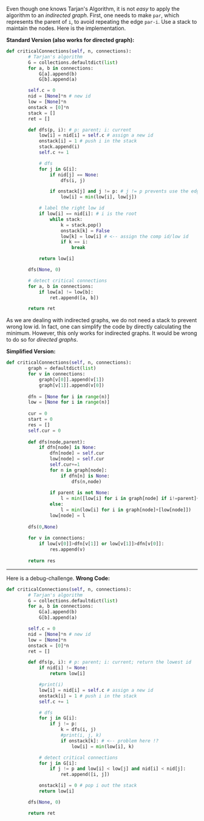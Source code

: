 Even though one knows Tarjan's Algorithm, it is not *easy* to apply the algorithm to an *indirected graph*. First, one needs to make `par`, which represents the parent of `i`, to avoid repeating the edge `par-i`. Use a stack to maintain the nodes. Here is the implementation.

**Standard Version (also works for directed graph):**
```python
def criticalConnections(self, n, connections):
        # Tarjan's algorithm
        G = collections.defaultdict(list)
        for a, b in connections:
            G[a].append(b)
            G[b].append(a)

        self.c = 0
        nid = [None]*n # new id
        low = [None]*n
        onstack = [0]*n
        stack = []
        ret = []

        def dfs(p, i): # p: parent; i: current
            low[i] = nid[i] = self.c # assign a new id
            onstack[i] = 1 # push i in the stack
            stack.append(i)
            self.c += 1

            # dfs
            for j in G[i]:
                if nid[j] == None:
                    dfs(i, j)

                if onstack[j] and j != p: # j != p prevents use the edge j--p twice
                    low[i] = min(low[i], low[j])

            # label the right low id
            if low[i] == nid[i]: # i is the root
                while stack:
                    k = stack.pop()
                    onstack[k] = False
                    low[k] = low[i] # <-- assign the comp id/low id
                    if k == i:
                        break

            return low[i]

        dfs(None, 0)

        # detect critical connections
        for a, b in connections:
            if low[a] != low[b]:
                ret.append([a, b])

        return ret
```

As we are dealing with indirected graphs, we do not need a stack to prevent wrong low id. In fact, one can simplify the code by directly calculating the minimum. However, this only works for indirected graphs. It would be wrong to do so for *directed graphs*.

**Simplified Version:**
```python
def criticalConnections(self, n, connections):
        graph = defaultdict(list)
        for v in connections:
            graph[v[0]].append(v[1])
            graph[v[1]].append(v[0])
            
        dfn = [None for i in range(n)]
        low = [None for i in range(n)]
        
        cur = 0
        start = 0
        res = []
        self.cur = 0
       
        def dfs(node,parent):
            if dfn[node] is None:
                dfn[node] = self.cur
                low[node] = self.cur
                self.cur+=1
                for n in graph[node]:
                    if dfn[n] is None:
                        dfs(n,node)
                    
                if parent is not None:
                    l = min([low[i] for i in graph[node] if i!=parent]+[low[node]])
                else:
                    l = min(low[i] for i in graph[node]+[low[node]])
                low[node] = l
                
        dfs(0,None)
        
        for v in connections:
            if low[v[0]]>dfn[v[1]] or low[v[1]]>dfn[v[0]]:
                res.append(v)
                
        return res
```

----

Here is a debug-challenge.
**Wrong Code:**
```python
def criticalConnections(self, n, connections):
        # Tarjan's algorithm
        G = collections.defaultdict(list)
        for a, b in connections:
            G[a].append(b)
            G[b].append(a)

        self.c = 0
        nid = [None]*n # new id
        low = [None]*n
        onstack = [0]*n
        ret = []

        def dfs(p, i): # p: parent; i: current; return the lowest id
            if nid[i] != None:
                return low[i]

            #print(i)
            low[i] = nid[i] = self.c # assign a new id
            onstack[i] = 1 # push i in the stack
            self.c += 1

            # dfs
            for j in G[i]:
                if j != p:
                    k = dfs(i, j)
                    #print(i, j, k)
                    if onstack[k]: # <-- problem here !?
                        low[i] = min(low[i], k)

            # detect critical connections
            for j in G[i]:
                if j != p and low[i] < low[j] and nid[i] < nid[j]:
                    ret.append([i, j])

            onstack[i] = 0 # pop i out the stack
            return low[i]

		dfs(None, 0)

		return ret
```
